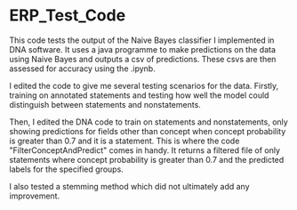 # ERP_Test_Code

This code tests the output of the Naive Bayes classifier I implemented in DNA software. It uses a java programme to make predictions on the data using Naive Bayes and outputs a csv of predictions. These csvs are then assessed for accuracy using the .ipynb. 

I edited the code to give me several testing scenarios for the data. Firstly, training on annotated statements and testing how well the model could distinguish between statements and nonstatements. 

Then, I edited the DNA code to train on statements and nonstatements, only showing predictions for fields other than concept when concept probability is greater than 0.7 and it is a statement. This is where the code "FilterConceptAndPredict" comes in handy. It returns a filtered file of only statements where concept probability is greater than 0.7 and the predicted labels for the specified groups.

I also tested a stemming method which did not ultimately add any improvement.
